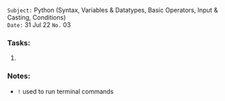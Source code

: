 `Subject:` Python (Syntax, 
		Variables & Datatypes, 
		Basic Operators,
		Input & Casting,
		Conditions)
<br /> `Date:` 31 Jul 22 `No.` 03

### Tasks:
1. 

### Notes:
* `!` used to run terminal commands